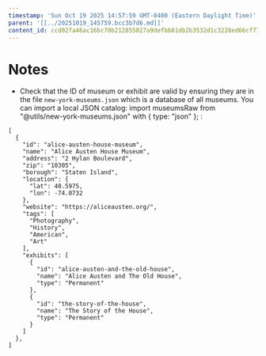 ```yaml
---
timestamp: 'Sun Oct 19 2025 14:57:59 GMT-0400 (Eastern Daylight Time)'
parent: '[[../20251019_145759.bcc3b7d6.md]]'
content_id: ccd02fa46ac16bc70b212855027a9defbb81db2b3532d1c3228ed66cf7790fc7
---
```


# Notes

* Check that the ID of museum or exhibit are valid by ensuring they are in the file `new-york-museums.json` which is a database of all museums. You can import a local JSON catalog: import museumsRaw from "@utils/new-york-museums.json" with { type: "json" }; :

```plaintext
[
  {
    "id": "alice-austen-house-museum",
    "name": "Alice Austen House Museum",
    "address": "2 Hylan Boulevard",
    "zip": "10305",
    "borough": "Staten Island",
    "location": {
      "lat": 40.5975,
      "lon": -74.0732
    },
    "website": "https://aliceausten.org/",
    "tags": [
      "Photography",
      "History",
      "American",
      "Art"
    ],
    "exhibits": [
      {
        "id": "alice-austen-and-the-old-house",
        "name": "Alice Austen and The Old House",
        "type": "Permanent"
      },
      {
        "id": "the-story-of-the-house",
        "name": "The Story of the House",
        "type": "Permanent"
      }
    ]
  },
]
```
